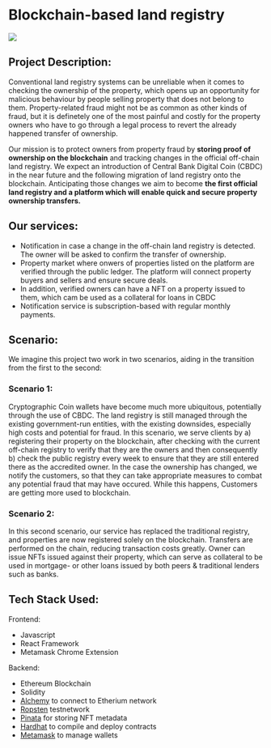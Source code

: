# Blockchain-based land registry

<img src="https://img.shields.io/badge/Ethereum-20232A?style=for-the-badge&logo=ethereum&logoColor=white">

## Project Description:
Conventional land registry systems can be unreliable when it comes to checking the ownership of the property, which opens up an opportunity for malicious behaviour by people selling property that does not belong to them. Property-related fraud might not be as common as other kinds of fraud, but it is definetely one of the most painful and costly for the property owners who have to go through a legal process to revert the already happened transfer of ownership.  

Our mission is to protect owners from property fraud by **storing proof of ownership on the blockchain** and tracking changes in the official off-chain land registry. We expect an introduction of Central Bank Digital Coin (CBDC) in the near future and the following migration of land registry onto the blockchain. Anticipating those changes we aim to become **the first official land registry and a platform which will enable quick and secure property ownership transfers.**

## Our services:
* Notification in case a change in the off-chain land registry is detected. The owner will be asked to confirm the transfer of ownership. 
* Property market where onwers of properties listed on the platform are verified through the public ledger. The platform will connect property buyers and sellers and ensure secure deals.
* In addition, verified owners can have a NFT on a property issued to them, which cam be used as a collateral for loans in CBDC
* Notification service is subscription-based with regular monthly payments.

## Scenario:
We imagine this project two work in two scenarios, aiding in the transition from the first to the second: 

### Scenario 1: 
Cryptographic Coin wallets have become much more ubiquitous, potentially through the use of CBDC. The land registry is still managed through the existing government-run entities, with the existing downsides, especially high costs and potential for fraud. In this scenario, we serve clients by a) registering their property on the blockchain, after checking with the current off-chain registry to verify that they are the owners and then consequently b) check the public registry every week to ensure that they are still entered there as the accredited owner. In the case the ownership has changed, we notify the customers, so that they can take appropriate measures to combat any potential fraud that may have occured. While this happens, Customers are getting more used to blockchain.

### Scenario 2:
In this second scenario, our service has replaced the traditional registry, and properties are now registered solely on the blockchain. Transfers are performed on the chain, reducing transaction costs greatly. Owner can issue NFTs issued against their property, which can serve as collateral to be used in mortgage- or other loans issued by both peers & traditional lenders such as banks.


## Tech Stack Used:
Frontend:
* Javascript
* React Framework
* Metamask Chrome Extension

Backend:
* Ethereum Blockchain
* Solidity
* [Alchemy](https://www.alchemy.com/?referral=affiliate%3A3bda2c8a-2393-4923-a7d9-f98c7c2f4520) to connect to Etherium network
* [Ropsten](https://faucet.ropsten.be/) testnetwork
* [Pinata](https://app.pinata.cloud/) for storing NFT metadata
* [Hardhat](https://hardhat.org) to compile and deploy contracts
* [Metamask](https://metamask.io/index.html) to manage wallets
